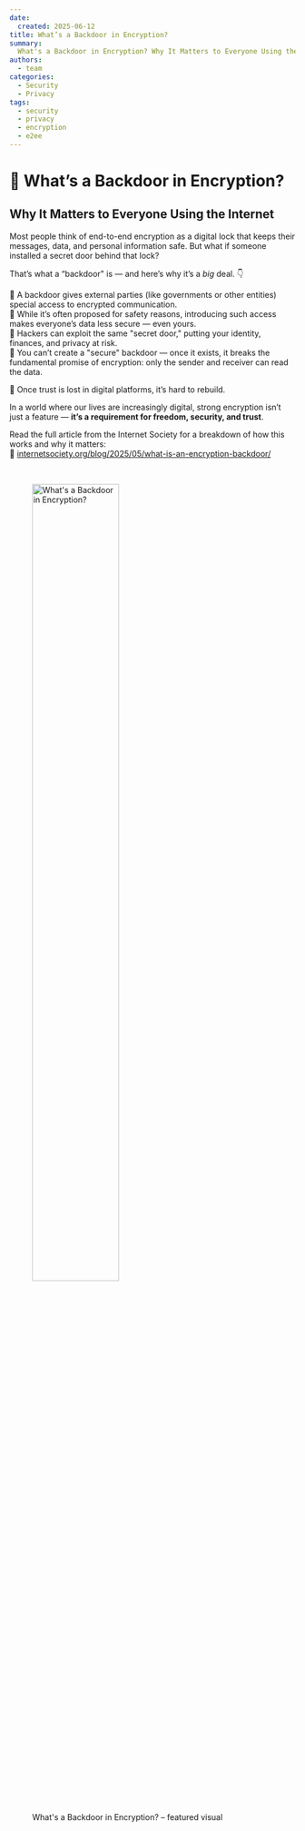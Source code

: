 ```yaml
---
date:
  created: 2025-06-12
title: What’s a Backdoor in Encryption?
summary:
  What's a Backdoor in Encryption? Why It Matters to Everyone Using the Internet
authors:
  - team
categories:
  - Security
  - Privacy
tags:
  - security
  - privacy
  - encryption
  - e2ee
---
```


# 🔐 What’s a Backdoor in Encryption?

## Why It Matters to Everyone Using the Internet

Most people think of end-to-end encryption as a digital lock that keeps their
messages, data, and personal information safe. But what if someone installed a
secret door behind that lock?

That’s what a “backdoor" is — and here’s why it’s a _big_ deal. 👇

<!-- more -->

🔸 A backdoor gives external parties (like governments or other entities)
special access to encrypted communication.  
🔸 While it’s often proposed for safety reasons, introducing such access makes
everyone’s data less secure — even yours.  
🔸 Hackers can exploit the same "secret door," putting your identity, finances,
and privacy at risk.  
🔸 You can’t create a "secure" backdoor — once it exists, it breaks the
fundamental promise of encryption: only the sender and receiver can read the
data.

🔁 Once trust is lost in digital platforms, it’s hard to rebuild.

In a world where our lives are increasingly digital, strong encryption isn’t
just a feature — **it’s a requirement for freedom, security, and trust**.

Read the full article from the Internet Society for a breakdown of how this
works and why it matters:  
🔗 [internetsociety.org/blog/2025/05/what-is-an-encryption-backdoor/](https://www.internetsociety.org/blog/2025/05/what-is-an-encryption-backdoor/)

&nbsp;

<figure class="poster-figure">
  <picture>
  <source srcset="/img/backdoor-promo.webp" type="image/webp" />
  <img src="/img/backdoor-promo.png" alt="What's a Backdoor in Encryption?" style="width: 60%; height: 60%">
  <figcaption>
  What's a Backdoor in Encryption? – featured visual
  </figcaption>
</figure>

<!-- cspell:ignore internetsociety -->
